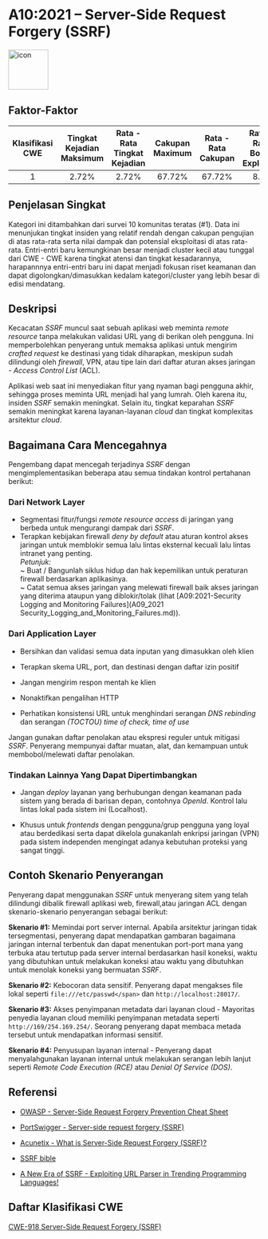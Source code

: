 # A10:2021 – Server-Side Request Forgery (SSRF) 
<img src="https://raw.githubusercontent.com/OWASP/Top10/master/2021/docs/assets/TOP_10_Icons_Final_SSRF.png" alt="icon" height=80px width=80px align="center">

## Faktor-Faktor

| Klasifikasi CWE | Tingkat Kejadian Maksimum | Rata - Rata Tingkat Kejadian  | Cakupan Maximum | Rata - Rata Cakupan | Rata - Rata Bobot Exploitasi | Rata - Rata Bobot Dampak | Total Kejadian | Total CVEs |
|:-------------:|:--------------------:|:--------------------:|:--------------:|:--------------:|:----------------------:|:---------------------:|:-------------------:|:------------:|
| 1           | 2.72%              | 2.72%              | 67.72%       | 67.72%       | 8.28                 | 6.72                | 9,503             | 385        |

## Penjelasan Singkat

Kategori ini ditambahkan dari survei 10 komunitas teratas (#1). Data ini menunjukan tingkat insiden yang relatif rendah dengan cakupan pengujian di atas rata-rata serta
nilai dampak dan potensial eksploitasi di atas rata-rata. Entri-entri baru kemungkinan besar menjadi cluster kecil atau tunggal dari CWE - CWE karena tingkat atensi dan tingkat kesadarannya, harapannnya entri-entri baru ini dapat menjadi fokusan riset keamanan dan dapat digolongkan/dimasukkan kedalam kategori/cluster yang lebih besar di edisi mendatang.

## Deskripsi

Kecacatan _SSRF_ muncul saat sebuah aplikasi web meminta _remote resource_ tanpa melakukan validasi URL yang di berikan oleh pengguna. Ini memperbolehkan penyerang untuk memaksa aplikasi untuk mengirim _crafted request_ ke destinasi yang tidak diharapkan, meskipun sudah dilindungi oleh _firewall_, VPN, atau tipe lain dari daftar aturan akses jaringan - _Access Control List_ (ACL).

Aplikasi web saat ini menyediakan fitur yang nyaman bagi pengguna akhir, sehingga proses meminta URL menjadi hal yang lumrah. Oleh karena itu, insiden _SSRF_ semakin meningkat. Selain itu, tingkat keparahan _SSRF_ semakin meningkat karena layanan-layanan _cloud_ dan tingkat komplexitas arsitektur _cloud_.

## Bagaimana Cara Mencegahnya


Pengembang dapat mencegah terjadinya _SSRF_ dengan mengimplementasikan beberapa atau semua tindakan kontrol pertahanan berikut:

### Dari Network Layer

- Segmentasi fitur/fungsi _remote resource access_ di jaringan yang berbeda untuk mengurangi dampak dari _SSRF_.
- Terapkan kebijakan firewall _deny by default_ atau aturan kontrol akses jaringan untuk memblokir semua lalu lintas eksternal kecuali lalu lintas intranet yang penting.  
  _Petunjuk:_  
  ~ Buat / Bangunlah siklus hidup dan hak kepemilikan untuk peraturan firewall berdasarkan aplikasinya.  
  ~ Catat semua akses jaringan yang melewati firewall baik akses jaringan yang diterima ataupun yang diblokir/tolak (lihat [A09:2021-Security Logging and Monitoring Failures](A09_2021 Security_Logging_and_Monitoring_Failures.md)).  

### Dari Application Layer

- Bersihkan dan validasi semua data inputan yang dimasukkan oleh klien

- Terapkan skema URL, port, dan destinasi dengan daftar izin positif

- Jangan mengirim respon mentah ke klien

- Nonaktifkan pengalihan HTTP

- Perhatikan konsistensi URL untuk menghindari serangan _DNS rebinding_ dan serangan _(TOCTOU) time of check, time of use_

Jangan gunakan daftar penolakan atau ekspresi reguler untuk mitigasi _SSRF_. Penyerang mempunyai daftar muatan, alat, dan kemampuan untuk membobol/melewati daftar penolakan.

### Tindakan Lainnya Yang Dapat Dipertimbangkan

- Jangan _deploy_ layanan yang berhubungan dengan keamanan pada sistem yang berada di barisan depan, contohnya _OpenId_. Kontrol lalu lintas lokal pada sistem ini (Localhost).

- Khusus untuk _frontends_ dengan pengguna/grup pengguna yang loyal atau berdedikasi serta dapat dikelola gunakanlah enkripsi jaringan (VPN) pada sistem independen mengingat adanya kebutuhan proteksi yang sangat tinggi.

## Contoh Skenario Penyerangan

Penyerang dapat menggunakan _SSRF_ untuk menyerang sitem yang telah dilindungi dibalik firewall aplikasi web, firewall,atau jaringan ACL dengan skenario-skenario penyerangan sebagai berikut:

**Skenario #1:** Memindai port server internal. Apabila arsitektur jaringan tidak tersegmentasi, penyerang dapat mendapatkan gambaran bagaimana jaringan internal terbentuk
dan dapat menentukan port-port mana yang terbuka atau tertutup pada server internal berdasarkan hasil koneksi, waktu yang dibutuhkan untuk melakukan koneksi atau waktu yang dibutuhkan untuk menolak koneksi yang bermuatan _SSRF_.

**Skenario #2:** Kebocoran data sensitif. Penyerang dapat mengakses file lokal seperti `file:///etc/passwd</span>` dan `http://localhost:28017/`.

**Skenario #3:** Akses penyimpanan metadata dari layanan cloud - Mayoritas penyedia layanan cloud memiliki penyimpanan metadata seperti `http://169/254.169.254/`.
Seorang penyerang dapat membaca metada tersebut untuk mendapatkan informasi sensitif.

**Skenario #4:** Penyusupan layanan internal - Penyerang dapat menyalahgunakan layanan internal untuk melakukan serangan lebih lanjut seperti _Remote Code Execution (RCE)_ atau _Denial Of Service (DOS)_.

## Referensi

-   [OWASP - Server-Side Request Forgery Prevention Cheat
    Sheet](https://cheatsheetseries.owasp.org/cheatsheets/Server_Side_Request_Forgery_Prevention_Cheat_Sheet.html)

-   [PortSwigger - Server-side request forgery
    (SSRF)](https://portswigger.net/web-security/ssrf)

-   [Acunetix - What is Server-Side Request Forgery
    (SSRF)?](https://www.acunetix.com/blog/articles/server-side-request-forgery-vulnerability/)

-   [SSRF
    bible](https://cheatsheetseries.owasp.org/assets/Server_Side_Request_Forgery_Prevention_Cheat_Sheet_SSRF_Bible.pdf)

-   [A New Era of SSRF - Exploiting URL Parser in Trending Programming
    Languages!](https://www.blackhat.com/docs/us-17/thursday/us-17-Tsai-A-New-Era-Of-SSRF-Exploiting-URL-Parser-In-Trending-Programming-Languages.pdf)

## Daftar Klasifikasi CWE

[CWE-918 Server-Side Request Forgery (SSRF)](https://cwe.mitre.org/data/definitions/918.html)
